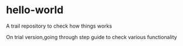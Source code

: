 # hello-world
A trail repository to check how things works

On trial version,going through step guide to check various functionality
